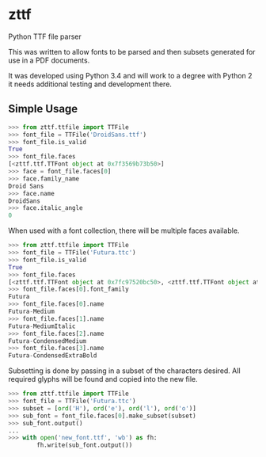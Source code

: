 # zttf
Python TTF file parser

This was written to allow fonts to be parsed and then subsets generated for use in a PDF documents.

It was developed using Python 3.4 and will work to a degree with Python 2 it needs additional testing and development there.

## Simple Usage

```python
>>> from zttf.ttfile import TTFile
>>> font_file = TTFile('DroidSans.ttf')
>>> font_file.is_valid
True
>>> font_file.faces
[<zttf.ttf.TTFont object at 0x7f3569b73b50>]
>>> face = font_file.faces[0]
>>> face.family_name
Droid Sans
>>> face.name
DroidSans
>>> face.italic_angle
0
```

When used with a font collection, there will be multiple faces available.

```python
>>> from zttf.ttfile import TTFile
>>> font_file = TTFile('Futura.ttc')
>>> font_file.is_valid
True
>>> font_file.faces
[<zttf.ttf.TTFont object at 0x7fc97520bc50>, <zttf.ttf.TTFont object at 0x7fc97520bc90>, <zttf.ttf.TTFont object at 0x7fc97520bd90>, <zttf.ttf.TTFont object at 0x7fc973b4c190>]
>>> font_file.faces[0].font_family
Futura
>>> font_file.faces[0].name
Futura-Medium
>>> font_file.faces[1].name
Futura-MediumItalic
>>> font_file.faces[2].name
Futura-CondensedMedium
>>> font_file.faces[3].name
Futura-CondensedExtraBold
```

Subsetting is done by passing in a subset of the characters desired. All required glyphs will be found and copied into the new file.

```python
>>> from zttf.ttfile import TTFile
>>> font_file = TTFile('Futura.ttc')
>>> subset = [ord('H'), ord('e'), ord('l'), ord('o')]
>>> sub_font = font_file.faces[0].make_subset(subset)
>>> sub_font.output()
...
>>> with open('new_font.ttf', 'wb') as fh:
        fh.write(sub_font.output())
```

